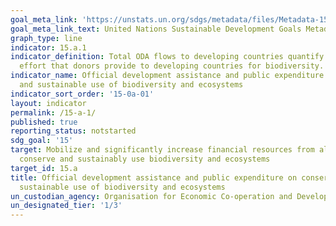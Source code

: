 ```yaml
---
goal_meta_link: 'https://unstats.un.org/sdgs/metadata/files/Metadata-15-0a-01.pdf'
goal_meta_link_text: United Nations Sustainable Development Goals Metadata
graph_type: line
indicator: 15.a.1
indicator_definition: Total ODA flows to developing countries quantify the public
  effort that donors provide to developing countries for biodiversity.
indicator_name: Official development assistance and public expenditure on conservation
  and sustainable use of biodiversity and ecosystems
indicator_sort_order: '15-0a-01'
layout: indicator
permalink: /15-a-1/
published: true
reporting_status: notstarted
sdg_goal: '15'
target: Mobilize and significantly increase financial resources from all sources to
  conserve and sustainably use biodiversity and ecosystems
target_id: 15.a
title: Official development assistance and public expenditure on conservation and
  sustainable use of biodiversity and ecosystems
un_custodian_agency: Organisation for Economic Co-operation and Development (OECD)
un_designated_tier: '1/3'
---
```

